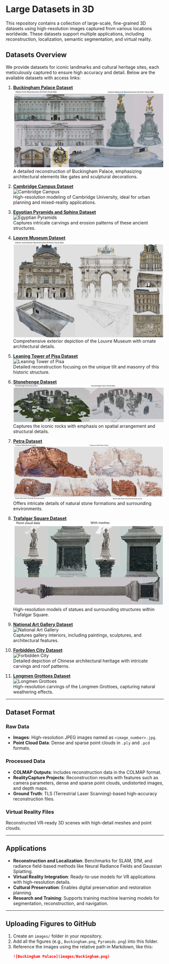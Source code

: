 # Large Datasets in 3D

This repository contains a collection of large-scale, fine-grained 3D datasets using high-resolution images captured from various locations worldwide. These datasets support multiple applications, including reconstruction, localization, semantic segmentation, and virtual reality.

## Datasets Overview

We provide datasets for iconic landmarks and cultural heritage sites, each meticulously captured to ensure high accuracy and detail. Below are the available datasets with access links:

1. **[Buckingham Palace Dataset](https://skfb.ly/ptsFD)**  
   ![Buckingham Palace](images/Buckingham.png)  
   A detailed reconstruction of Buckingham Palace, emphasizing architectural elements like gates and sculptural decorations.

2. **[Cambridge Campus Dataset](https://skfb.ly/ptsFK)**  
   ![Cambridge Campus](images/Cambridge.png)  
   High-resolution modeling of Cambridge University, ideal for urban planning and mixed-reality applications.

3. **[Egyptian Pyramids and Sphinx Dataset](https://skfb.ly/ptsFL)**  
   ![Egyptian Pyramids](images/Pyramids.png)  
   Captures intricate carvings and erosion patterns of these ancient structures.

4. **[Louvre Museum Dataset](https://skfb.ly/ptsFM)**  
   ![Louvre Museum](images/Louvre.png)  
   Comprehensive exterior depiction of the Louvre Museum with ornate architectural details.

5. **[Leaning Tower of Pisa Dataset](https://skfb.ly/ptsFN)**  
   ![Leaning Tower of Pisa](images/Pisa.png)  
   Detailed reconstruction focusing on the unique tilt and masonry of this historic structure.

6. **[Stonehenge Dataset](https://skfb.ly/ptsFP)**  
   ![Stonehenge](images/Stonehenge.png)  
   Captures the iconic rocks with emphasis on spatial arrangement and structural details.

7. **[Petra Dataset](https://skfb.ly/pt9ro)**  
   ![Petra](images/Petra.png)  
   Offers intricate details of natural stone formations and surrounding environments.

8. **[Trafalgar Square Dataset](https://skfb.ly/pt9rF)**  
   ![Trafalgar Square](images/Trafalgar.png)  
   High-resolution models of statues and surrounding structures within Trafalgar Square.

9. **[National Art Gallery Dataset](https://skfb.ly/pt9sF)**  
   ![National Art Gallery](images/Gallery.png)  
   Captures gallery interiors, including paintings, sculptures, and architectural features.

10. **[Forbidden City Dataset](https://skfb.ly/pt9sR)**  
    ![Forbidden City](images/Forbidden.png)  
    Detailed depiction of Chinese architectural heritage with intricate carvings and roof patterns.

11. **[Longmen Grottoes Dataset](https://skfb.ly/pt9tr)**  
    ![Longmen Grottoes](images/Longmen.png)  
    High-resolution carvings of the Longmen Grottoes, capturing natural weathering effects.

---

## Dataset Format

### Raw Data
- **Images**: High-resolution JPEG images named as `<image_number>.jpg`.
- **Point Cloud Data**: Dense and sparse point clouds in `.ply` and `.pcd` formats.

### Processed Data
- **COLMAP Outputs**: Includes reconstruction data in the COLMAP format.
- **RealityCapture Projects**: Reconstruction results with features such as camera parameters, dense and sparse point clouds, undistorted images, and depth maps.
- **Ground Truth**: TLS (Terrestrial Laser Scanning)-based high-accuracy reconstruction files.

### Virtual Reality Files
Reconstructed VR-ready 3D scenes with high-detail meshes and point clouds.

---

## Applications
- **Reconstruction and Localization**: Benchmarks for SLAM, SfM, and radiance field-based methods like Neural Radiance Fields and Gaussian Splatting.
- **Virtual Reality Integration**: Ready-to-use models for VR applications with high-resolution details.
- **Cultural Preservation**: Enables digital preservation and restoration planning.
- **Research and Training**: Supports training machine learning models for segmentation, reconstruction, and navigation.

---

## Uploading Figures to GitHub

1. Create an `images/` folder in your repository.
2. Add all the figures (e.g., `Buckingham.png`, `Pyramids.png`) into this folder.
3. Reference the images using the relative path in Markdown, like this:
   ```markdown
   ![Buckingham Palace](images/Buckingham.png)
